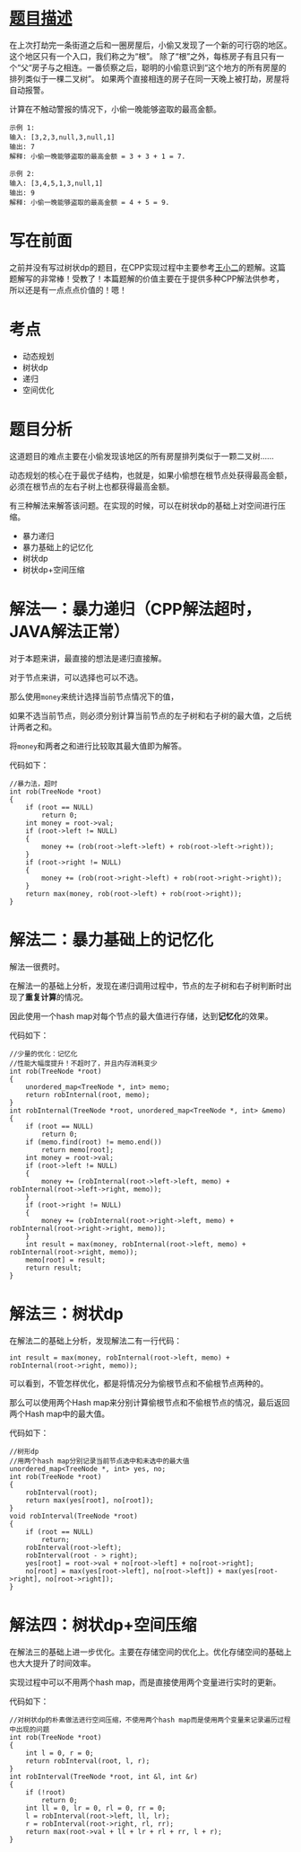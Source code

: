 # [题目描述](https://leetcode-cn.com/problems/house-robber-iii/)
在上次打劫完一条街道之后和一圈房屋后，小偷又发现了一个新的可行窃的地区。这个地区只有一个入口，我们称之为“根”。 除了“根”之外，每栋房子有且只有一个“父“房子与之相连。一番侦察之后，聪明的小偷意识到“这个地方的所有房屋的排列类似于一棵二叉树”。 如果两个直接相连的房子在同一天晚上被打劫，房屋将自动报警。

计算在不触动警报的情况下，小偷一晚能够盗取的最高金额。

```
示例 1:
输入: [3,2,3,null,3,null,1]
输出: 7 
解释: 小偷一晚能够盗取的最高金额 = 3 + 3 + 1 = 7.
```

```
示例 2:
输入: [3,4,5,1,3,null,1]
输出: 9
解释: 小偷一晚能够盗取的最高金额 = 4 + 5 = 9.
```
# 写在前面
之前并没有写过树状dp的题目，在CPP实现过程中主要参考[王小二](https://leetcode-cn.com/problems/house-robber-iii/solution/san-chong-fang-fa-jie-jue-shu-xing-dong-tai-gui-hu/)的题解。这篇题解写的非常棒！受教了！本篇题解的价值主要在于提供多种CPP解法供参考，所以还是有一点点点价值的！嗯！
# 考点
- 动态规划
- 树状dp
- 递归
- 空间优化

# 题目分析
这道题目的难点主要在小偷发现该地区的所有房屋排列类似于一颗二叉树......

动态规划的核心在于最优子结构，也就是，如果小偷想在根节点处获得最高金额，必须在根节点的左右子树上也都获得最高金额。

有三种解法来解答该问题。在实现的时候，可以在树状dp的基础上对空间进行压缩。
- 暴力递归
- 暴力基础上的记忆化
- 树状dp
- 树状dp+空间压缩

# 解法一：暴力递归（CPP解法超时，JAVA解法正常）
对于本题来讲，最直接的想法是递归直接解。

对于节点来讲，可以选择也可以不选。

那么使用`money`来统计选择当前节点情况下的值，

如果不选当前节点，则必须分别计算当前节点的左子树和右子树的最大值，之后统计两者之和。

将`money`和两者之和进行比较取其最大值即为解答。

代码如下：
```
//暴力法，超时
int rob(TreeNode *root)
{
    if (root == NULL)
        return 0;
    int money = root->val;
    if (root->left != NULL)
    {
        money += (rob(root->left->left) + rob(root->left->right));
    }
    if (root->right != NULL)
    {
        money += (rob(root->right->left) + rob(root->right->right));
    }
    return max(money, rob(root->left) + rob(root->right));
}
```

# 解法二：暴力基础上的记忆化
解法一很费时。

在解法一的基础上分析，发现在递归调用过程中，节点的左子树和右子树判断时出现了**重复计算**的情况。

因此使用一个hash map对每个节点的最大值进行存储，达到**记忆化**的效果。

代码如下：
```
//少量的优化：记忆化
//性能大幅度提升！不超时了，并且内存消耗变少
int rob(TreeNode *root)
{
    unordered_map<TreeNode *, int> memo;
    return robInternal(root, memo);
}
int robInternal(TreeNode *root, unordered_map<TreeNode *, int> &memo)
{
    if (root == NULL)
        return 0;
    if (memo.find(root) != memo.end())
        return memo[root];
    int money = root->val;
    if (root->left != NULL)
    {
        money += (robInternal(root->left->left, memo) + robInternal(root->left->right, memo));
    }
    if (root->right != NULL)
    {
        money += (robInternal(root->right->left, memo) + robInternal(root->right->right, memo));
    }
    int result = max(money, robInternal(root->left, memo) + robInternal(root->right, memo));
    memo[root] = result;
    return result;
}
```

# 解法三：树状dp
在解法二的基础上分析，发现解法二有一行代码：
```
int result = max(money, robInternal(root->left, memo) + robInternal(root->right, memo));
```
可以看到，不管怎样优化，都是将情况分为偷根节点和不偷根节点两种的。

那么可以使用两个Hash map来分别计算偷根节点和不偷根节点的情况，最后返回两个Hash map中的最大值。

代码如下：
```
//树形dp
//用两个hash map分别记录当前节点选中和未选中的最大值
unordered_map<TreeNode *, int> yes, no;
int rob(TreeNode *root)
{
    robInterval(root);
    return max(yes[root], no[root]);
}
void robInterval(TreeNode *root)
{
    if (root == NULL)
        return;
    robInterval(root->left);
    robInterval(root - > right);
    yes[root] = root->val + no[root->left] + no[root->right];
    no[root] = max(yes[root->left], no[root->left]) + max(yes[root->right], no[root->right]);
}
```
# 解法四：树状dp+空间压缩
在解法三的基础上进一步优化。主要在存储空间的优化上。优化存储空间的基础上也大大提升了时间效率。

实现过程中可以不用两个hash map，而是直接使用两个变量进行实时的更新。

代码如下：
```
//对树状dp的朴素做法进行空间压缩，不使用两个hash map而是使用两个变量来记录遍历过程中出现的问题
int rob(TreeNode *root)
{
    int l = 0, r = 0;
    return robInterval(root, l, r);
}
int robInterval(TreeNode *root, int &l, int &r)
{
    if (!root)
        return 0;
    int ll = 0, lr = 0, rl = 0, rr = 0;
    l = robInterval(root->left, ll, lr);
    r = robInterval(root->right, rl, rr);
    return max(root->val + ll + lr + rl + rr, l + r);
}
```